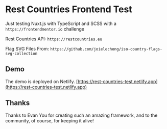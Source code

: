 # Rest Countries Frontend Test

Just testing Nuxt.js with TypeScript and SCSS with a `https://frontendmentor.io` challenge

Rest Countries API: `https://restcountries.eu`

Flag SVG Files From: `https://github.com/joielechong/iso-country-flags-svg-collection`

## Demo

The demo is deployed on Netlify. [https://rest-countries-test.netlify.app](https://rest-countries-test.netlify.app)

## Thanks

Thanks to Evan You for creating such an amazing framework, and to the community, of course, for keeping it alive!
